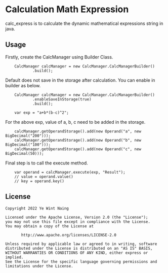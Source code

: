 # Calculation Math Expression
calc_express is to calculate the dynamic mathematical expressions string in java.


## Usage
Firstly, create the CalcManager using Builder Class.

        CalcManager calcManager = new CalcManager.CalcManagerBuilder()
                .build();

Default does not save in the storage after calculation. You can enable in builder as below.
        
        CalcManager calcManager = new CalcManager.CalcManagerBuilder()
                .enableSaveInStorage(true)
                .build();

        var exp = "a+b*(b-c)^2";

For the above exp, value of a, b, c need to be added in the storage.
        
        calcManager.getOperandStorage().add(new Operand("a", new BigDecimal("200")));
        calcManager.getOperandStorage().add(new Operand("b", new BigDecimal("100")));
        calcManager.getOperandStorage().add(new Operand("c", new BigDecimal(50)));

Final step is to call the execute method.
    
        var operand = calcManager.execute(exp, "Result");
        // value = operand.value()
        // key = operand.key()

## License

```
Copyright 2022 Ye Wint Naing

Licensed under the Apache License, Version 2.0 (the "License");
you may not use this file except in compliance with the License.
You may obtain a copy of the License at

       http://www.apache.org/licenses/LICENSE-2.0

Unless required by applicable law or agreed to in writing, software
distributed under the License is distributed on an "AS IS" BASIS,
WITHOUT WARRANTIES OR CONDITIONS OF ANY KIND, either express or implied.
See the License for the specific language governing permissions and
limitations under the License.
```


  


